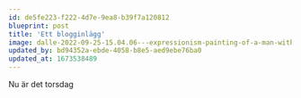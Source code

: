 ```yaml
---
id: de5fe223-f222-4d7e-9ea8-b39f7a120812
blueprint: post
title: 'Ett blogginlägg'
image: dalle-2022-09-25-15.04.06---expressionism-painting-of-a-man-with-brown-beard-and-large-glasses-and-a-grey-fluffy-cat-.png
updated_by: bd94352a-ebde-4058-b8e5-aed9ebe76ba0
updated_at: 1673538489
---
```

Nu är det torsdag